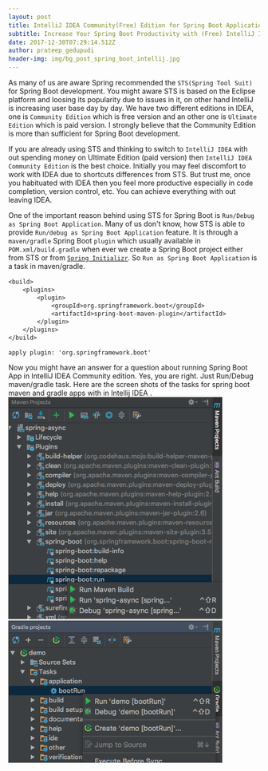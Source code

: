 ```yaml
---
layout: post
title: IntelliJ IDEA Community(Free) Edition for Spring Boot Applications in 2018
subtitle: Increase Your Spring Boot Productivity with (Free) IntelliJ IDEA Community Edition
date: 2017-12-30T07:29:14.512Z
author: prateep_gedupudi
header-img: img/bg_post_spring_boot_intellij.jpg
---
```

As many of us are aware Spring recommended the `STS(Spring Tool Suit)` for Spring Boot development. You might aware STS is based on the Eclipse platform and loosing its popularity due to issues in it, on other hand IntelliJ is increasing user base day by day. We have two different editions in IDEA, one is `Community Edition` which is free version and an other one is `Ultimate Edition` which is paid version. I strongly believe that the Community Edition is more than sufficient for Spring Boot development.    

If you are already using STS and thinking to switch to `IntelliJ IDEA` with out spending money on Ultimate Edition (paid version) then `IntelliJ IDEA Community Edition` is the best choice. Initially you may feel discomfort to work with IDEA due to shortcuts differences from STS. But trust me, once you habituated with IDEA then you feel more productive especially in code completion, version control, etc. You can achieve everything with out leaving IDEA.

One of the important reason behind using STS for Spring Boot is `Run/Debug as Spring Boot Application`. Many of us don't know, how STS is able to provide `Run/debug as Spring Boot Application` feature. It is through a `maven/gradle` Spring Boot `plugin` which usually available in `POM.xml/build.gradle` when ever we create a Spring Boot project either from STS or from [`Spring Initializr`](https://start.spring.io/). So `Run as Spring Boot Application` is a task in maven/gradle.  

````
<build>
	<plugins>
		<plugin>
			<groupId>org.springframework.boot</groupId>
			<artifactId>spring-boot-maven-plugin</artifactId>
		</plugin>
	</plugins>
</build>
````

````
apply plugin: 'org.springframework.boot'
````

Now you might have an answer for a question about running Spring Boot App in IntelliJ IDEA Community edition. Yes, you are right. Just Run/Debug maven/gradle task. Here are the screen shots of the tasks for spring boot maven and gradle apps with in Intellij IDEA . 
<img class="img-responsive center-block" src="/img/maven_spring_boot_runas.png" alt="">
<img class="img-responsive center-block" src="/img/gradle_run_as_spring_boot.png" alt="">

